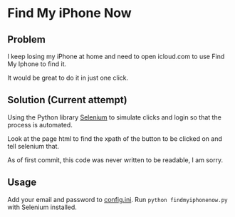 # Find My iPhone Now

## Problem

I keep losing my iPhone at home and need to open icloud.com to use Find My Iphone to find it. 

It would be great to do it in just one click.

## Solution (Current attempt)

Using the Python library [Selenium](http://selenium-python.readthedocs.org/) to simulate clicks and login so that the process is automated.

Look at the page html to find the xpath of the button to be clicked on and tell selenium that. 

As of first commit, this code was never written to be readable, I am sorry.


## Usage

Add your email and password to [config.ini](config.ini).
Run `python findmyiphonenow.py` with Selenium installed.